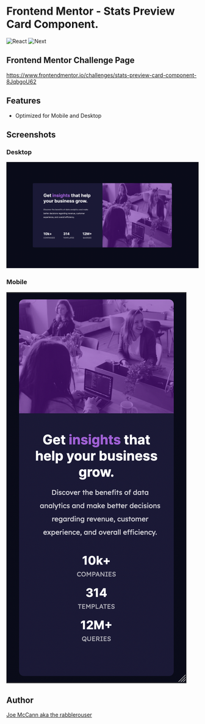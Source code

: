 # Frontend Mentor - Stats Preview Card Component.
![React](https://img.shields.io/badge/React-17.0.2-61dafb)
![Next](https://img.shields.io/badge/Next.js-%5E12.0.4-0baf7c)

## Frontend Mentor Challenge Page
https://www.frontendmentor.io/challenges/stats-preview-card-component-8JqbgoU62

<!-- [Checkout it out!](http://) -->


## Features
- Optimized for Mobile and Desktop


## Screenshots

### Desktop
<img src="https://github.com/the-rabblerouser/frontend-Mentor-Stats-Preview-Card-Component/blob/main/FinishedImages/DesktopFinished.png" />

### Mobile
<img src="https://github.com/the-rabblerouser/frontend-Mentor-Stats-Preview-Card-Component/blob/main/FinishedImages/MobileFinished.png" />


## Author

[Joe McCann aka the rabblerouser](https://www.linkedin.com/in/joseph-mccann-77402a88/)
